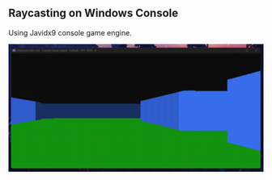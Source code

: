 ## Raycasting on Windows Console
Using Javidx9 console game engine.

![Playing Tetris Console](./image/screenshot.png)